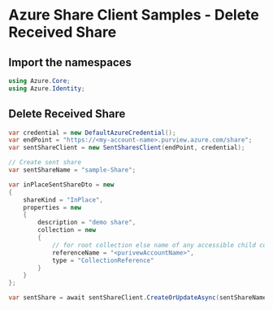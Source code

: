 ﻿# Azure Share Client Samples - Delete Received Share

## Import the namespaces

```C# Snippet:ReceivedSharesClientSample_ImportNamespaces
using Azure.Core;
using Azure.Identity;
```

## Delete Received Share

```C# Snippet:ReceivedSharesClientSample_DeleteReceivedShare
var credential = new DefaultAzureCredential();
var endPoint = "https://<my-account-name>.purview.azure.com/share";
var sentShareClient = new SentSharesClient(endPoint, credential);

// Create sent share
var sentShareName = "sample-Share";

var inPlaceSentShareDto = new
{
    shareKind = "InPlace",
    properties = new
    {
        description = "demo share",
        collection = new
        {
            // for root collection else name of any accessible child collection in the Purview account.
            referenceName = "<purivewAccountName>",
            type = "CollectionReference"
        }
    }
};

var sentShare = await sentShareClient.CreateOrUpdateAsync(sentShareName, RequestContent.Create(inPlaceSentShareDto));
```
